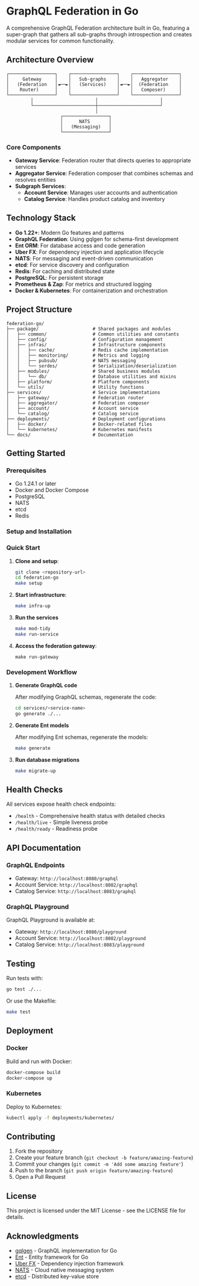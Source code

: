 # GraphQL Federation in Go

A comprehensive GraphQL Federation architecture built in Go, featuring a super-graph that gathers all sub-graphs through introspection and creates modular services for common functionality.

## Architecture Overview

```
┌─────────────────┐    ┌─────────────────┐    ┌─────────────────┐
│     Gateway     │    │   Sub-graphs    │    │   Aggregator    │
│   (Federation   │◄──►│   (Services)    │◄──►│  (Federation    │
│    Router)      │    │                 │    │   Composer)     │
└─────────────────┘    └─────────────────┘    └─────────────────┘
         │                       │                       │
         └───────────────────────┼───────────────────────┘
                                 │
                    ┌─────────────────┐
                    │      NATS       │
                    │   (Messaging)   │
                    └─────────────────┘
```
### Core Components
- **Gateway Service**: Federation router that directs queries to appropriate services
- **Aggregator Service**: Federation composer that combines schemas and resolves entities
- **Subgraph Services**:
  - **Account Service**: Manages user accounts and authentication
  - **Catalog Service**: Handles product catalog and inventory

## Technology Stack

- **Go 1.22+**: Modern Go features and patterns
- **GraphQL Federation**: Using gqlgen for schema-first development
- **Ent ORM**: For database access and code generation
- **Uber FX**: For dependency injection and application lifecycle
- **NATS**: For messaging and event-driven communication
- **etcd**: For service discovery and configuration
- **Redis**: For caching and distributed state
- **PostgreSQL**: For persistent storage
- **Prometheus & Zap**: For metrics and structured logging
- **Docker & Kubernetes**: For containerization and orchestration

## Project Structure

```
federation-go/
├── package/                    # Shared packages and modules
│   ├── common/                 # Common utilities and constants
│   ├── config/                 # Configuration management
│   ├── infras/                 # Infrastructure components
│   │   ├── cache/              # Redis cache implementation
│   │   ├── monitoring/         # Metrics and logging
│   │   ├── pubsub/             # NATS messaging
│   │   └── serdes/             # Serialization/deserialization
│   ├── modules/                # Shared business modules
│   │   └── db/                 # Database utilities and mixins
│   ├── platform/               # Platform components
│   └── utils/                  # Utility functions
├── services/                   # Service implementations
│   ├── gateway/                # Federation router
│   ├── aggregator/             # Federation composer
│   ├── account/                # Account service
│   └── catalog/                # Catalog service
├── deployments/                # Deployment configurations
│   ├── docker/                 # Docker-related files
│   └── kubernetes/             # Kubernetes manifests
└── docs/                       # Documentation
```

## Getting Started

### Prerequisites

- Go 1.24.1 or later
- Docker and Docker Compose
- PostgreSQL
- NATS
- etcd
- Redis

### Setup and Installation

### Quick Start

1. **Clone and setup**:
   ```bash
   git clone <repository-url>
   cd federation-go
   make setup
   ```

2. **Start infrastructure**:
   ```bash
   make infra-up
   ```

3. **Run the services**
   ```bash
   make mod-tidy
   make run-service
   ```

4. **Access the federation gateway**:
   ```
   make run-gateway
   ```

### Development Workflow

1. **Generate GraphQL code**

   After modifying GraphQL schemas, regenerate the code:

   ```bash
   cd services/<service-name>
   go generate ./...
   ```

2. **Generate Ent models**

   After modifying Ent schemas, regenerate the models:

   ```bash
   make generate
   ```

3. **Run database migrations**

   ```bash
   make migrate-up
   ```

## Health Checks

All services expose health check endpoints:

- `/health` - Comprehensive health status with detailed checks
- `/health/live` - Simple liveness probe
- `/health/ready` - Readiness probe

## API Documentation

### GraphQL Endpoints

- Gateway: `http://localhost:8080/graphql`
- Account Service: `http://localhost:8082/graphql`
- Catalog Service: `http://localhost:8083/graphql`

### GraphQL Playground

GraphQL Playground is available at:

- Gateway: `http://localhost:8080/playground`
- Account Service: `http://localhost:8082/playground`
- Catalog Service: `http://localhost:8083/playground`

## Testing

Run tests with:

```bash
go test ./...
```

Or use the Makefile:

```bash
make test
```

## Deployment

### Docker

Build and run with Docker:

```bash
docker-compose build
docker-compose up
```

### Kubernetes

Deploy to Kubernetes:

```bash
kubectl apply -f deployments/kubernetes/
```

## Contributing

1. Fork the repository
2. Create your feature branch (`git checkout -b feature/amazing-feature`)
3. Commit your changes (`git commit -m 'Add some amazing feature'`)
4. Push to the branch (`git push origin feature/amazing-feature`)
5. Open a Pull Request

## License

This project is licensed under the MIT License - see the LICENSE file for details.

## Acknowledgments

- [gqlgen](https://gqlgen.com/) - GraphQL implementation for Go
- [Ent](https://entgo.io/) - Entity framework for Go
- [Uber FX](https://github.com/uber-go/fx) - Dependency injection framework
- [NATS](https://nats.io/) - Cloud native messaging system
- [etcd](https://etcd.io/) - Distributed key-value store 